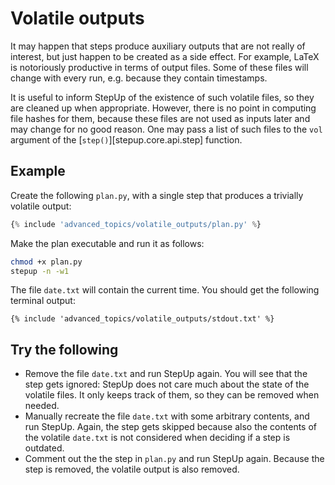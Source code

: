 # Volatile outputs

It may happen that steps produce auxiliary outputs that are not really of interest, but just happen to be created as a side effect.
For example, LaTeX is notoriously productive in terms of output files.
Some of these files will change with every run, e.g. because they contain timestamps.

It is useful to inform StepUp of the existence of such volatile files, so they are cleaned up when appropriate.
However, there is no point in computing file hashes for them, because these files are not used as inputs later and may change for no good reason.
One may pass a list of such files to the `vol` argument of the [`step()`][stepup.core.api.step] function.


## Example

Create the following `plan.py`, with a single step that produces a trivially volatile output:

```python
{% include 'advanced_topics/volatile_outputs/plan.py' %}
```

Make the plan executable and run it as follows:

```bash
chmod +x plan.py
stepup -n -w1
```

The file `date.txt` will contain the current time.
You should get the following terminal output:

```
{% include 'advanced_topics/volatile_outputs/stdout.txt' %}
```


## Try the following

- Remove the file `date.txt` and run StepUp again.
  You will see that the step gets ignored:
  StepUp does not care much about the state of the volatile files.
  It only keeps track of them, so they can be removed when needed.
- Manually recreate the file `date.txt` with some arbitrary contents,
  and run StepUp.
  Again, the step gets skipped because also the contents of the
  volatile `date.txt` is not considered when deciding if a step is outdated.
- Comment out the the step in `plan.py` and run StepUp again.
  Because the step is removed, the volatile output is also removed.
